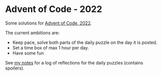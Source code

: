 Advent of Code - 2022
=====================

Some solutions for [Advent of Code, 2022](https://adventofcode.com/2022).

The current ambitions are:

 * Keep pace, solve both parts of the daily puzzle on the day it is
   posted.
 * Set a time box of max 1 hour per day.
 * Have some fun


See [my notes](./notes.md) for a log of reflections for the daily
puzzles (contains spoilers).
